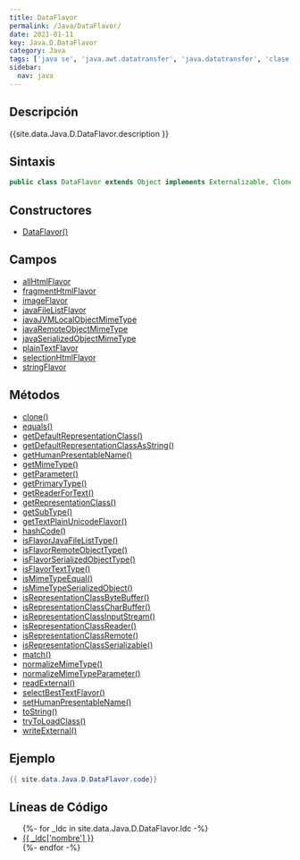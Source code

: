 ```yaml
---
title: DataFlavor
permalink: /Java/DataFlavor/
date: 2021-01-11
key: Java.D.DataFlavor
category: Java
tags: ['java se', 'java.awt.datatransfer', 'java.datatransfer', 'clase java', 'Java 1.1']
sidebar: 
  nav: java
---
```


## Descripción
{{site.data.Java.D.DataFlavor.description }}

## Sintaxis
~~~java
public class DataFlavor extends Object implements Externalizable, Cloneable
~~~

## Constructores
* [DataFlavor()](/Java/DataFlavor/DataFlavor/)

## Campos
* [allHtmlFlavor](/Java/DataFlavor/allHtmlFlavor/)
* [fragmentHtmlFlavor](/Java/DataFlavor/fragmentHtmlFlavor/)
* [imageFlavor](/Java/DataFlavor/imageFlavor/)
* [javaFileListFlavor](/Java/DataFlavor/javaFileListFlavor/)
* [javaJVMLocalObjectMimeType](/Java/DataFlavor/javaJVMLocalObjectMimeType/)
* [javaRemoteObjectMimeType](/Java/DataFlavor/javaRemoteObjectMimeType/)
* [javaSerializedObjectMimeType](/Java/DataFlavor/javaSerializedObjectMimeType/)
* [plainTextFlavor](/Java/DataFlavor/plainTextFlavor/)
* [selectionHtmlFlavor](/Java/DataFlavor/selectionHtmlFlavor/)
* [stringFlavor](/Java/DataFlavor/stringFlavor/)

## Métodos
* [clone()](/Java/DataFlavor/clone/)
* [equals()](/Java/DataFlavor/equals/)
* [getDefaultRepresentationClass()](/Java/DataFlavor/getDefaultRepresentationClass/)
* [getDefaultRepresentationClassAsString()](/Java/DataFlavor/getDefaultRepresentationClassAsString/)
* [getHumanPresentableName()](/Java/DataFlavor/getHumanPresentableName/)
* [getMimeType()](/Java/DataFlavor/getMimeType/)
* [getParameter()](/Java/DataFlavor/getParameter/)
* [getPrimaryType()](/Java/DataFlavor/getPrimaryType/)
* [getReaderForText()](/Java/DataFlavor/getReaderForText/)
* [getRepresentationClass()](/Java/DataFlavor/getRepresentationClass/)
* [getSubType()](/Java/DataFlavor/getSubType/)
* [getTextPlainUnicodeFlavor()](/Java/DataFlavor/getTextPlainUnicodeFlavor/)
* [hashCode()](/Java/DataFlavor/hashCode/)
* [isFlavorJavaFileListType()](/Java/DataFlavor/isFlavorJavaFileListType/)
* [isFlavorRemoteObjectType()](/Java/DataFlavor/isFlavorRemoteObjectType/)
* [isFlavorSerializedObjectType()](/Java/DataFlavor/isFlavorSerializedObjectType/)
* [isFlavorTextType()](/Java/DataFlavor/isFlavorTextType/)
* [isMimeTypeEqual()](/Java/DataFlavor/isMimeTypeEqual/)
* [isMimeTypeSerializedObject()](/Java/DataFlavor/isMimeTypeSerializedObject/)
* [isRepresentationClassByteBuffer()](/Java/DataFlavor/isRepresentationClassByteBuffer/)
* [isRepresentationClassCharBuffer()](/Java/DataFlavor/isRepresentationClassCharBuffer/)
* [isRepresentationClassInputStream()](/Java/DataFlavor/isRepresentationClassInputStream/)
* [isRepresentationClassReader()](/Java/DataFlavor/isRepresentationClassReader/)
* [isRepresentationClassRemote()](/Java/DataFlavor/isRepresentationClassRemote/)
* [isRepresentationClassSerializable()](/Java/DataFlavor/isRepresentationClassSerializable/)
* [match()](/Java/DataFlavor/match/)
* [normalizeMimeType()](/Java/DataFlavor/normalizeMimeType/)
* [normalizeMimeTypeParameter()](/Java/DataFlavor/normalizeMimeTypeParameter/)
* [readExternal()](/Java/DataFlavor/readExternal/)
* [selectBestTextFlavor()](/Java/DataFlavor/selectBestTextFlavor/)
* [setHumanPresentableName()](/Java/DataFlavor/setHumanPresentableName/)
* [toString()](/Java/DataFlavor/toString/)
* [tryToLoadClass()](/Java/DataFlavor/tryToLoadClass/)
* [writeExternal()](/Java/DataFlavor/writeExternal/)

## Ejemplo
~~~java
{{ site.data.Java.D.DataFlavor.code}}
~~~

## Líneas de Código
<ul>
{%- for _ldc in site.data.Java.D.DataFlavor.ldc -%}
   <li>
       <a href="{{_ldc['url'] }}">{{ _ldc['nombre'] }}</a>
   </li>
{%- endfor -%}
</ul>
